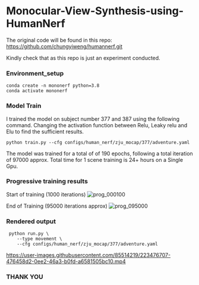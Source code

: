 # Monocular-View-Synthesis-using-HumanNerf

The original code will be found in this repo: https://github.com/chungyiweng/humannerf.git

Kindly check that as this repo is just an experiment conducted.

### Environment_setup
    conda create -n mononerf python=3.8
    conda activate mononerf
### Model Train

I trained the model on subject number 377 and 387 using the following command. Changing the activation function between Relu, Leaky relu and Elu to find the sufficient results.
    
    python train.py --cfg configs/human_nerf/zju_mocap/377/adventure.yaml
    
The model was trained for a total of of 190 epochs, following a total iteration of 97000 approx. Total time for 1 scene training is 24+ hours on a Single Gpu.

### Progressive training results
Start of training (1000 iterations)
![prog_000100](https://user-images.githubusercontent.com/85514219/223475467-e2d5ec53-a801-4aed-8406-b29cfd9cbe92.jpg)

End of Training (95000 iterations approx)
![prog_095000](https://user-images.githubusercontent.com/85514219/223475475-ac22e403-9fd3-4362-b281-6bb4db7dee52.jpg)

### Rendered output
     python run.py \
        --type movement \
        --cfg configs/human_nerf/zju_mocap/377/adventure.yaml 
https://user-images.githubusercontent.com/85514219/223476707-476458d2-0ee2-46a3-b0fd-a6581505bc10.mp4

### THANK YOU
